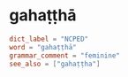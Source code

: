 # gahaṭṭhā

``` toml
dict_label = "NCPED"
word = "gahaṭṭhā"
grammar_comment = "feminine"
see_also = ["gahaṭṭha"]
```

